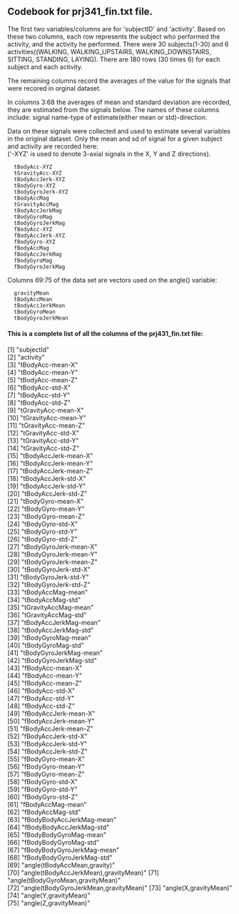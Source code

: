## Codebook for prj341_fin.txt file.




The first two variables/columns are for 'subjectID' and 'activity'.  Based on these two columns, each row represents the subject who performed the activity, and the activity he performed.  There were 30 subjects(1-30) and 6 activities((WALKING, WALKING_UPSTAIRS, WALKING_DOWNSTAIRS, SITTING, STANDING, LAYING).  There are 180 rows (30 times 6) for each subject and each activity.

The remaining columns record the averages of the value for the signals that were recored in orginal dataset.

In columns 3:68 the averages of mean and standard deviation are recorded, they are estimated from the signals below. The names of these columns include: signal name-type of estimate(either mean or std)-direction.

Data on these signals were collected and used to estimate several variables in the original dataset.  Only the mean and sd of signal for a given subject and activity are recorded here:  
('-XYZ' is used to denote 3-axial signals in the X, Y and Z directions).

      tBodyAcc-XYZ
      tGravityAcc-XYZ
      tBodyAccJerk-XYZ
      tBodyGyro-XYZ
      tBodyGyroJerk-XYZ
      tBodyAccMag
      tGravityAccMag
      tBodyAccJerkMag
      tBodyGyroMag
      tBodyGyroJerkMag
      fBodyAcc-XYZ
      fBodyAccJerk-XYZ
      fBodyGyro-XYZ
      fBodyAccMag
      fBodyAccJerkMag
      fBodyGyroMag
      fBodyGyroJerkMag

Columns 69:75 of the data set are vectors used on the angle() variable:

      gravityMean
      tBodyAccMean
      tBodyAccJerkMean
      tBodyGyroMean
      tBodyGyroJerkMean

#### This is a complete list of all the columns of the prj431_fin.txt file:
  [1] "subjectId"                           
 [2] "activity"                            
 [3] "tBodyAcc-mean-X"                     
 [4] "tBodyAcc-mean-Y"                     
 [5] "tBodyAcc-mean-Z"                     
 [6] "tBodyAcc-std-X"                      
 [7] "tBodyAcc-std-Y"                      
 [8] "tBodyAcc-std-Z"                      
 [9] "tGravityAcc-mean-X"                  
[10] "tGravityAcc-mean-Y"                  
[11] "tGravityAcc-mean-Z"                  
[12] "tGravityAcc-std-X"                   
[13] "tGravityAcc-std-Y"                   
[14] "tGravityAcc-std-Z"                   
[15] "tBodyAccJerk-mean-X"                 
[16] "tBodyAccJerk-mean-Y"                 
[17] "tBodyAccJerk-mean-Z"                 
[18] "tBodyAccJerk-std-X"                  
[19] "tBodyAccJerk-std-Y"                  
[20] "tBodyAccJerk-std-Z"                  
[21] "tBodyGyro-mean-X"                    
[22] "tBodyGyro-mean-Y"                    
[23] "tBodyGyro-mean-Z"                    
[24] "tBodyGyro-std-X"                     
[25] "tBodyGyro-std-Y"                     
[26] "tBodyGyro-std-Z"                     
[27] "tBodyGyroJerk-mean-X"                
[28] "tBodyGyroJerk-mean-Y"                
[29] "tBodyGyroJerk-mean-Z"                
[30] "tBodyGyroJerk-std-X"                 
[31] "tBodyGyroJerk-std-Y"                 
[32] "tBodyGyroJerk-std-Z"                 
[33] "tBodyAccMag-mean"                    
[34] "tBodyAccMag-std"                     
[35] "tGravityAccMag-mean"                 
[36] "tGravityAccMag-std"                  
[37] "tBodyAccJerkMag-mean"                
[38] "tBodyAccJerkMag-std"                 
[39] "tBodyGyroMag-mean"                   
[40] "tBodyGyroMag-std"                    
[41] "tBodyGyroJerkMag-mean"               
[42] "tBodyGyroJerkMag-std"                
[43] "fBodyAcc-mean-X"                     
[44] "fBodyAcc-mean-Y"                     
[45] "fBodyAcc-mean-Z"                     
[46] "fBodyAcc-std-X"                      
[47] "fBodyAcc-std-Y"                      
[48] "fBodyAcc-std-Z"                      
[49] "fBodyAccJerk-mean-X"                 
[50] "fBodyAccJerk-mean-Y"                 
[51] "fBodyAccJerk-mean-Z"                 
[52] "fBodyAccJerk-std-X"                  
[53] "fBodyAccJerk-std-Y"                  
[54] "fBodyAccJerk-std-Z"                  
[55] "fBodyGyro-mean-X"                    
[56] "fBodyGyro-mean-Y"                    
[57] "fBodyGyro-mean-Z"                    
[58] "fBodyGyro-std-X"                     
[59] "fBodyGyro-std-Y"                     
[60] "fBodyGyro-std-Z"                     
[61] "fBodyAccMag-mean"                    
[62] "fBodyAccMag-std"                     
[63] "fBodyBodyAccJerkMag-mean"            
[64] "fBodyBodyAccJerkMag-std"             
[65] "fBodyBodyGyroMag-mean"               
[66] "fBodyBodyGyroMag-std"                
[67] "fBodyBodyGyroJerkMag-mean"           
[68] "fBodyBodyGyroJerkMag-std"            
[69] "angle(tBodyAccMean,gravity)"         
[70] "angle(tBodyAccJerkMean),gravityMean)"
[71] "angle(tBodyGyroMean,gravityMean)"    
[72] "angle(tBodyGyroJerkMean,gravityMean)"
[73] "angle(X,gravityMean)"                
[74] "angle(Y,gravityMean)"                
[75] "angle(Z,gravityMean)"  
